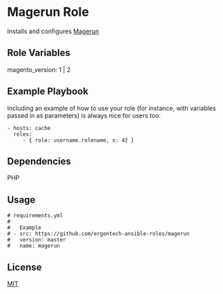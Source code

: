 Magerun Role
=========

Installs and configures [Magerun](http://magerun.net/)


Role Variables
--------------

magento_version: 1 | 2


Example Playbook
----------------

Including an example of how to use your role (for instance, with variables passed in as parameters) is always nice for users too:

    - hosts: cache
      roles:
         - { role: username.rolename, x: 42 }

Dependencies
------------
PHP

Usage
-----

```
# requirements.yml
#
#   Example
# - src: https://github.com/ergontech-ansible-roles/magerun
#   version: master
#   name: magerun
```

License
-------

[MIT](LICENSE)
